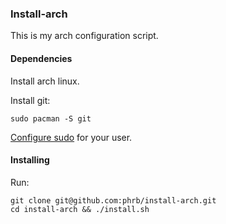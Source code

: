 ### Install-arch

This is my arch configuration script.

#### Dependencies

Install arch linux.

Install git:

```
sudo pacman -S git
```

[Configure sudo](https://wiki.archlinux.org/index.php/sudo#Configuration)
for your user.

#### Installing

Run:

```
git clone git@github.com:phrb/install-arch.git
cd install-arch && ./install.sh
```

